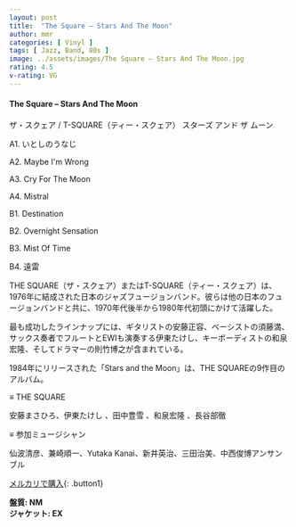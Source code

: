 ```yaml
---
layout: post
title:  "The Square – Stars And The Moon"
author: mmr
categories: [ Vinyl ]
tags: [ Jazz, Band, 80s ]
image: ../assets/images/The Square – Stars And The Moon.jpg
rating: 4.5
v-rating: VG
---
```


#### The Square – Stars And The Moon

ザ・スクェア / T-SQUARE（ティー・スクェア） スターズ アンド ザ ムーン

A1. いとしのうなじ

A2. Maybe I'm Wrong

A3. Cry For The Moon

A4. Mistral

B1. Destination

B2. Overnight Sensation

B3. Mist Of Time

B4. 遠雷

THE SQUARE（ザ・スクェア）またはT-SQUARE（ティー・スクェア）は、1976年に結成された日本のジャズフュージョンバンド。彼らは他の日本のフュージョンバンドと共に、1970年代後半から1980年代初頭にかけて活躍した。

最も成功したラインナップには、ギタリストの安藤正容、ベーシストの須藤満、サックス奏者でフルートとEWIも演奏する伊東たけし、キーボーディストの和泉宏隆、そしてドラマーの則竹博之が含まれている。

1984年にリリースされた「Stars and the Moon」は、THE SQUAREの9作目のアルバム。

≡ THE SQUARE

安藤まさひろ、伊東たけし 、田中豊雪 、和泉宏隆 、長谷部徹 

≡ 参加ミュージシャン

仙波清彦、兼崎順一、Yutaka Kanai、新井英治、三田治美、中西俊博アンサンブル

[メルカリで購入](https://jp.mercari.com/item/m70165572065?afid=6142608987){: .button1}

<div class="mt-4 mb-4 d-flex align-items-center">
<strong class="mr-1">盤質: NM</strong>
</div>
<div class="mt-4 mb-4 d-flex align-items-center">
<strong class="mr-1">ジャケット: EX</strong>
</div>
